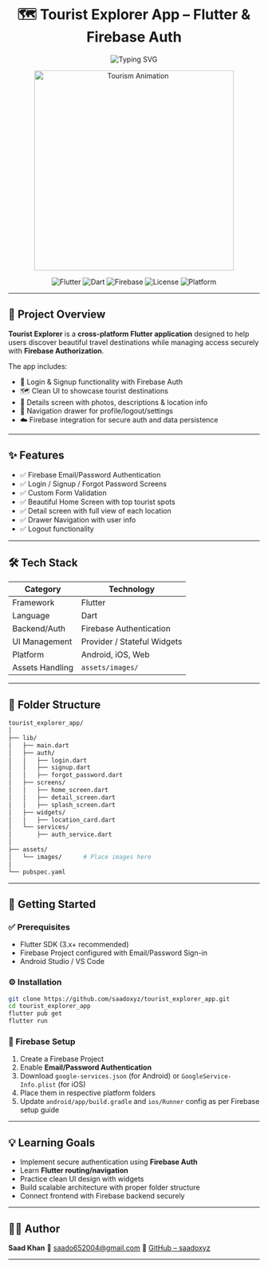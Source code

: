 
<h1 align="center"><strong>🗺️ Tourist Explorer App – Flutter & Firebase Auth</strong></h1>

<div align="center">
  <img src="https://readme-typing-svg.herokuapp.com?font=Fira+Code&pause=1000&color=7F5AF0&center=true&vCenter=true&width=600&lines=Flutter+Tourist+Guide+App+with+Login;Discover+Places+%7C+Secure+Access+%7C+Beautiful+UI;Powered+by+Dart+%2B+Firebase+Auth" alt="Typing SVG" />
</div>

<p align="center">
  <img src="https://cdn.dribbble.com/users/14268/screenshots/14400987/media/506383f6c68df63c1cdd5ae8b1859f36.gif" width="400" alt="Tourism Animation" />
</p>

<div align="center">

![Flutter](https://img.shields.io/badge/Flutter-%2302569B.svg?style=for-the-badge\&logo=flutter\&logoColor=white)
![Dart](https://img.shields.io/badge/Dart-%230175C2.svg?style=for-the-badge\&logo=dart\&logoColor=white)
![Firebase](https://img.shields.io/badge/Firebase-Auth-yellow?style=for-the-badge\&logo=firebase)
![License](https://img.shields.io/badge/License-MIT-lightgrey?style=for-the-badge)
![Platform](https://img.shields.io/badge/Platform-Android%20%7C%20iOS%20%7C%20Web-blue?style=for-the-badge)

</div>

---

## 📌 Project Overview

**Tourist Explorer** is a **cross-platform Flutter application** designed to help users discover beautiful travel destinations while managing access securely with **Firebase Authorization**.

The app includes:

* 🔐 Login & Signup functionality with Firebase Auth
* 🗺️ Clean UI to showcase tourist destinations
* 🌄 Details screen with photos, descriptions & location info
* 🧭 Navigation drawer for profile/logout/settings
* ☁️ Firebase integration for secure auth and data persistence

---

## ✨ Features

* ✅ Firebase Email/Password Authentication
* ✅ Login / Signup / Forgot Password Screens
* ✅ Custom Form Validation
* ✅ Beautiful Home Screen with top tourist spots
* ✅ Detail screen with full view of each location
* ✅ Drawer Navigation with user info
* ✅ Logout functionality

---

## 🛠️ Tech Stack

| Category        | Technology                  |
| --------------- | --------------------------- |
| Framework       | Flutter                     |
| Language        | Dart                        |
| Backend/Auth    | Firebase Authentication     |
| UI Management   | Provider / Stateful Widgets |
| Platform        | Android, iOS, Web           |
| Assets Handling | `assets/images/`            |

---

## 🧱 Folder Structure

```bash
tourist_explorer_app/
│
├── lib/
│   ├── main.dart
│   ├── auth/
│   │   ├── login.dart
│   │   ├── signup.dart
│   │   ├── forgot_password.dart
│   ├── screens/
│   │   ├── home_screen.dart
│   │   ├── detail_screen.dart
│   │   ├── splash_screen.dart
│   ├── widgets/
│   │   ├── location_card.dart
│   └── services/
│       ├── auth_service.dart
│
├── assets/
│   └── images/      # Place images here
│
└── pubspec.yaml
```

---

## 🚀 Getting Started

### ✅ Prerequisites

* Flutter SDK (3.x+ recommended)
* Firebase Project configured with Email/Password Sign-in
* Android Studio / VS Code

### ⚙️ Installation

```bash
git clone https://github.com/saadoxyz/tourist_explorer_app.git
cd tourist_explorer_app
flutter pub get
flutter run
```

### 🔐 Firebase Setup

1. Create a Firebase Project
2. Enable **Email/Password Authentication**
3. Download `google-services.json` (for Android) or `GoogleService-Info.plist` (for iOS)
4. Place them in respective platform folders
5. Update `android/app/build.gradle` and `ios/Runner` config as per Firebase setup guide

---

## 💡 Learning Goals

* Implement secure authentication using **Firebase Auth**
* Learn **Flutter routing/navigation**
* Practice clean UI design with widgets
* Build scalable architecture with proper folder structure
* Connect frontend with Firebase backend securely

---

## 🙋‍♂️ Author

**Saad Khan**
📧 [saado652004@gmail.com](mailto:saado652004@gmail.com)
🔗 [GitHub – saadoxyz](https://github.com/saadoxyz)

---
